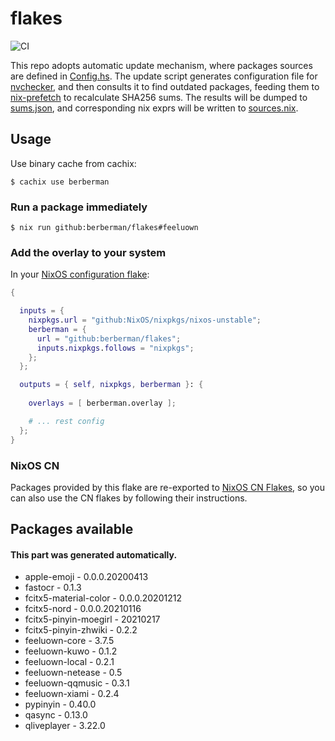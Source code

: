 # flakes

![CI](https://github.com/berberman/flakes/workflows/Update%20and%20check/badge.svg)

This repo adopts automatic update mechanism, where packages sources are defined in [Config.hs](./Config.hs).
The update script generates configuration file for [nvchecker](https://github.com/lilydjwg/nvchecker),
and then consults it to find outdated packages, feeding them to [nix-prefetch](https://github.com/msteen/nix-prefetch)
to recalculate SHA256 sums. The results will be dumped to [sums.json](./sums.json),
and corresponding nix exprs will be written to [sources.nix](./sources.nix).

## Usage

Use binary cache from cachix:

```
$ cachix use berberman
```

### Run a package immediately

```
$ nix run github:berberman/flakes#feeluown
```

### Add the overlay to your system

In your [NixOS configuration flake](https://www.tweag.io/blog/2020-07-31-nixos-flakes/):

```nix
{

  inputs = {
    nixpkgs.url = "github:NixOS/nixpkgs/nixos-unstable";
    berberman = {
      url = "github:berberman/flakes";
      inputs.nixpkgs.follows = "nixpkgs";
    };
  };

  outputs = { self, nixpkgs, berberman }: {
  
    overlays = [ berberman.overlay ];

    # ... rest config
  };
}
```

### NixOS CN

Packages provided by this flake are re-exported to [NixOS CN Flakes](https://github.com/nixos-cn/flakes),
so you can also use the CN flakes by following their instructions.

## Packages available

#### This part was generated automatically.

* apple-emoji - 0.0.0.20200413
* fastocr - 0.1.3
* fcitx5-material-color - 0.0.0.20201212
* fcitx5-nord - 0.0.0.20210116
* fcitx5-pinyin-moegirl - 20210217
* fcitx5-pinyin-zhwiki - 0.2.2
* feeluown-core - 3.7.5
* feeluown-kuwo - 0.1.2
* feeluown-local - 0.2.1
* feeluown-netease - 0.5
* feeluown-qqmusic - 0.3.1
* feeluown-xiami - 0.2.4
* pypinyin - 0.40.0
* qasync - 0.13.0
* qliveplayer - 3.22.0